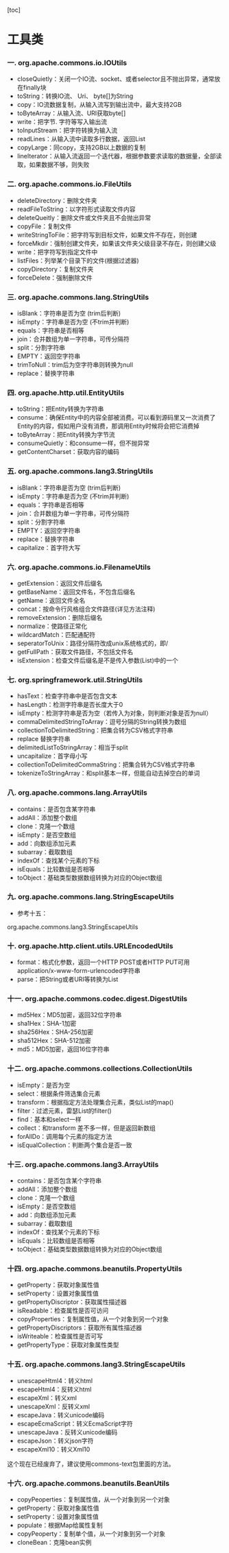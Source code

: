 [toc]

# 工具类



### **一. org.apache.commons.io.IOUtils**

- closeQuietly：关闭一个IO流、socket、或者selector且不抛出异常，通常放在finally块
- toString：转换IO流、 Uri、 byte[]为String
- copy：IO流数据复制，从输入流写到输出流中，最大支持2GB
- toByteArray：从输入流、URI获取byte[]
- write：把字节. 字符等写入输出流
- toInputStream：把字符转换为输入流
- readLines：从输入流中读取多行数据，返回List<String>
- copyLarge：同copy，支持2GB以上数据的复制
- lineIterator：从输入流返回一个迭代器，根据参数要求读取的数据量，全部读取，如果数据不够，则失败

### **二. org.apache.commons.io.FileUtils**

- deleteDirectory：删除文件夹
- readFileToString：以字符形式读取文件内容
- deleteQueitly：删除文件或文件夹且不会抛出异常
- copyFile：复制文件
- writeStringToFile：把字符写到目标文件，如果文件不存在，则创建
- forceMkdir：强制创建文件夹，如果该文件夹父级目录不存在，则创建父级
- write：把字符写到指定文件中
- listFiles：列举某个目录下的文件(根据过滤器)
- copyDirectory：复制文件夹
- forceDelete：强制删除文件

### **三. org.apache.commons.lang.StringUtils**

- isBlank：字符串是否为空 (trim后判断)
- isEmpty：字符串是否为空 (不trim并判断)
- equals：字符串是否相等
- join：合并数组为单一字符串，可传分隔符
- split：分割字符串
- EMPTY：返回空字符串
- trimToNull：trim后为空字符串则转换为null
- replace：替换字符串

### **四. org.apache.http.util.EntityUtils**

- toString：把Entity转换为字符串
- consume：确保Entity中的内容全部被消费。可以看到源码里又一次消费了Entity的内容，假如用户没有消费，那调用Entity时候将会把它消费掉
- toByteArray：把Entity转换为字节流
- consumeQuietly：和consume一样，但不抛异常
- getContentCharset：获取内容的编码

### **五. org.apache.commons.lang3.StringUtils**

- isBlank：字符串是否为空 (trim后判断)
- isEmpty：字符串是否为空 (不trim并判断)
- equals：字符串是否相等
- join：合并数组为单一字符串，可传分隔符
- split：分割字符串
- EMPTY：返回空字符串
- replace：替换字符串
- capitalize：首字符大写

### **六. org.apache.commons.io.FilenameUtils**

- getExtension：返回文件后缀名
- getBaseName：返回文件名，不包含后缀名
- getName：返回文件全名
- concat：按命令行风格组合文件路径(详见方法注释)
- removeExtension：删除后缀名
- normalize：使路径正常化
- wildcardMatch：匹配通配符
- seperatorToUnix：路径分隔符改成unix系统格式的，即/
- getFullPath：获取文件路径，不包括文件名
- isExtension：检查文件后缀名是不是传入参数(List<String>)中的一个

### **七. org.springframework.util.StringUtils**

- hasText：检查字符串中是否包含文本
- hasLength：检测字符串是否长度大于0
- isEmpty：检测字符串是否为空（若传入为对象，则判断对象是否为null）
- commaDelimitedStringToArray：逗号分隔的String转换为数组
- collectionToDelimitedString：把集合转为CSV格式字符串
- replace 替换字符串
- delimitedListToStringArray：相当于split
- uncapitalize：首字母小写
- collectionToDelimitedCommaString：把集合转为CSV格式字符串
- tokenizeToStringArray：和split基本一样，但能自动去掉空白的单词

### **八. org.apache.commons.lang.ArrayUtils**

- contains：是否包含某字符串
- addAll：添加整个数组
- clone：克隆一个数组
- isEmpty：是否空数组
- add：向数组添加元素
- subarray：截取数组
- indexOf：查找某个元素的下标
- isEquals：比较数组是否相等
- toObject：基础类型数据数组转换为对应的Object数组

### **九. org.apache.commons.lang.StringEscapeUtils**

- 参考十五：

org.apache.commons.lang3.StringEscapeUtils



### **十. org.apache.http.client.utils.URLEncodedUtils**

- format：格式化参数，返回一个HTTP POST或者HTTP PUT可用application/x-www-form-urlencoded字符串
- parse：把String或者URI等转换为List<NameValuePair>

### **十一. org.apache.commons.codec.digest.DigestUtils**

- md5Hex：MD5加密，返回32位字符串
- sha1Hex：SHA-1加密
- sha256Hex：SHA-256加密
- sha512Hex：SHA-512加密
- md5：MD5加密，返回16位字符串

### **十二. org.apache.commons.collections.CollectionUtils**

- isEmpty：是否为空
- select：根据条件筛选集合元素
- transform：根据指定方法处理集合元素，类似List的map()
- filter：过滤元素，雷瑟List的filter()
- find：基本和select一样
- collect：和transform 差不多一样，但是返回新数组
- forAllDo：调用每个元素的指定方法
- isEqualCollection：判断两个集合是否一致

### **十三. org.apache.commons.lang3.ArrayUtils**

- contains：是否包含某个字符串
- addAll：添加整个数组
- clone：克隆一个数组
- isEmpty：是否空数组
- add：向数组添加元素
- subarray：截取数组
- indexOf：查找某个元素的下标
- isEquals：比较数组是否相等
- toObject：基础类型数据数组转换为对应的Object数组

### **十四. org.apache.commons.beanutils.PropertyUtils**

- getProperty：获取对象属性值
- setProperty：设置对象属性值
- getPropertyDiscriptor：获取属性描述器
- isReadable：检查属性是否可访问
- copyProperties：复制属性值，从一个对象到另一个对象
- getPropertyDiscriptors：获取所有属性描述器
- isWriteable：检查属性是否可写
- getPropertyType：获取对象属性类型

### **十五. org.apache.commons.lang3.StringEscapeUtils**

- unescapeHtml4：转义html
- escapeHtml4：反转义html
- escapeXml：转义xml
- unescapeXml：反转义xml
- escapeJava：转义unicode编码
- escapeEcmaScript：转义EcmaScript字符
- unescapeJava：反转义unicode编码
- escapeJson：转义json字符
- escapeXml10：转义Xml10

这个现在已经废弃了，建议使用commons-text包里面的方法。



### **十六. org.apache.commons.beanutils.BeanUtils**

- copyPeoperties：复制属性值，从一个对象到另一个对象
- getProperty：获取对象属性值
- setProperty：设置对象属性值
- populate：根据Map给属性复制
- copyPeoperty：复制单个值，从一个对象到另一个对象
- cloneBean：克隆bean实例